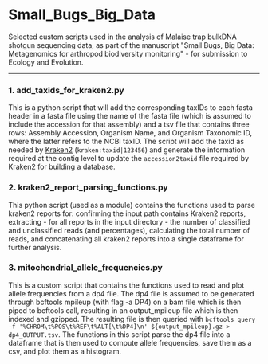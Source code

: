 # Small_Bugs_Big_Data
Selected custom scripts used in the analysis of Malaise trap bulkDNA shotgun sequencing data, as part of the manuscript "Small Bugs, Big Data: Metagenomics for arthropod biodiversity monitoring" - for submission to Ecology and Evolution.

______

### 1. add_taxids_for_kraken2.py
This is a python script that will add the corresponding taxIDs to each fasta header in a fasta file using the name of the fasta file (which is assumed to include the accession for that assembly) and a tsv file that contains three rows: Assembly Accession, Organism Name, and Organism Taxonomic ID, where the latter refers to the NCBI taxID. The script will add the taxid as needed by [Kraken2](https://github.com/DerrickWood/kraken2) (`kraken:taxid|123456`) and generate the information required at the contig level to update the `accession2taxid` file required by Kraken2 for building a database.


### 2. kraken2_report_parsing_functions.py
This python script (used as a module) contains the functions used to parse kraken2 reports for: confirming the input path contains Kraken2 reports, extracting - for all reports in the input directory - the number of classified and unclassified reads (and percentages), calculating the total number of reads, and concatenating all kraken2 reports into a single dataframe for further analysis.


### 3. mitochondrial_allele_frequencies.py
This is a custom script that contains the functions used to read and plot allele frequencies from a dp4 file. The dp4 file is assumed to be generated through bcftools mpileup (with flag -a DP4) on a bam file which is then piped to bcftools call, resulting in an output_mpileup file which is then indexed and gzipped. The resulting file is then queried with `bcftools query -f '%CHROM\t%POS\t%REF\t%ALT[\t%DP4]\n' ${output_mpileup}.gz > dp4_OUTPUT.tsv`. The functions in this script parse the dp4 file into a dataframe that is then used to compute allele frequencies, save them as a csv, and plot them as a histogram.
